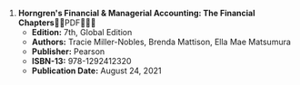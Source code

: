 1. **Horngren's Financial & Managerial Accounting: The Financial Chapters**🚨🚨PDF🚨🚨🚨
   - **Edition:** 7th, Global Edition
   - **Authors:** Tracie Miller-Nobles, Brenda Mattison, Ella Mae Matsumura
   - **Publisher:** Pearson
   - **ISBN-13:** 978-1292412320
   - **Publication Date:** August 24, 2021
